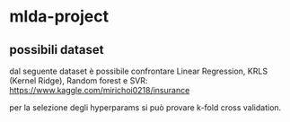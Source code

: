 # mlda-project
## possibili dataset
dal seguente dataset è possibile confrontare Linear Regression, KRLS (Kernel Ridge), Random forest e SVR:
https://www.kaggle.com/mirichoi0218/insurance

per la selezione degli hyperparams si può provare k-fold cross validation.
